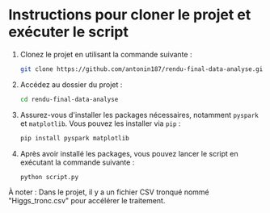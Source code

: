 # Instructions pour cloner le projet et exécuter le script

1. Clonez le projet en utilisant la commande suivante :
    ```bash
    git clone https://github.com/antonin187/rendu-final-data-analyse.git
    ```

2. Accédez au dossier du projet :
    ```bash
    cd rendu-final-data-analyse
    ```

3. Assurez-vous d'installer les packages nécessaires, notamment `pyspark` et `matplotlib`. Vous pouvez les installer via `pip` :
    ```bash
    pip install pyspark matplotlib
    ```

4. Après avoir installé les packages, vous pouvez lancer le script en exécutant la commande suivante :
    ```bash
    python script.py
    ```

À noter : Dans le projet, il y a un fichier CSV tronqué nommé "Higgs_tronc.csv" pour accélérer le traitement.
